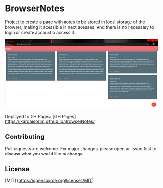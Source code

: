 # BrowserNotes
Project to create a page with notes to be stored in local storage of the browser, making it acessible in next acesses. And there is no necessary to login or create account o access it.

![Project image](projectImages/BrowserNotes.png)

Deployed to GH Pages:  [GH Pages] https://ikaroamorim.github.io/BrowserNotes/


## Contributing
Pull requests are welcome. For major changes, please open an issue first to discuss what you would like to change.

## License
[MIT] (https://opensource.org/licenses/MIT)